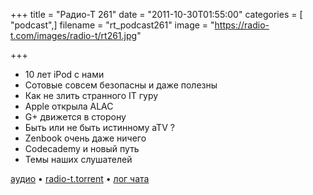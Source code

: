 +++
title = "Радио-Т 261"
date = "2011-10-30T01:55:00"
categories = [ "podcast",]
filename = "rt_podcast261"
image = "https://radio-t.com/images/radio-t/rt261.jpg"

+++

- 10 лет iPod с нами
- Сотовые совсем безопасны и даже полезны
- Как не злить странного IT гуру
- Apple открыла ALAC
- G+ движется в сторону
- Быть или не быть истинному aTV ?
- Zenbook очень даже ничего
- Codecademy и новый путь
- Темы наших слушателей

[аудио](http://archive.rucast.net/radio-t/media/rt_podcast261.mp3) • [radio-t.torrent](http://www.radio-t.com/torrents/rt_podcast261.mp3.torrent) • [лог чата](http://chat.radio-t.com/logs/radio-t-261.html)<audio src="http://archive.rucast.net/radio-t/media/rt_podcast261.mp3" preload="none"></audio>
